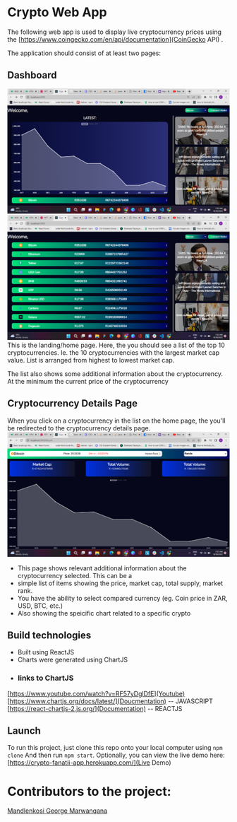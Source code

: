 # Crypto Web App
The following web app is used to display live cryptocurrency prices using the
[https://www.coingecko.com/en/api/documentation](CoinGecko API) .

The application should consist of at least two pages:

## Dashboard
![Login](https://github.com/fanatII1/Crypto-App/blob/main/DocumentationImages/Screenshot%20(664).png)
![Login](https://github.com/fanatII1/Crypto-App/blob/main/DocumentationImages/Screenshot%20(665).png)
This is the landing/home page. Here, the you should see a list of the top 10 cryptocurrencies. Ie. the 10 cryptocurrencies
with the largest market cap value. List is arranged from highest to lowest market cap.

The list also shows some additional information about the cryptocurrency. At the minimum the current price of the cryptocurrency 

## Cryptocurrency Details Page
When you click on a cryptocurrency in the list on the home page, the you'll be redirected to the cryptocurrency
details page. 
![Login](https://github.com/fanatII1/Crypto-App/blob/main/DocumentationImages/Screenshot%20(667).png)
* This page shows relevant additional information about the cryptocurrency selected. This can be a
* simple list of items showing the price, market cap, total supply, market rank. 
* You have the ability to select compared currency (eg. Coin price in ZAR, USD, BTC, etc.)
* Also showing the speicific chart related to a specific crypto

## Build technologies
* Built using ReactJS 
* Charts were generated using ChartJS
* ### links to ChartJS
 [https://www.youtube.com/watch?v=RF57yDglDfE](Youtube)
 [https://www.chartjs.org/docs/latest/](Doucmentation) -- JAVASCRIPT
 [https://react-chartjs-2.js.org/](Documentation) -- REACTJS
 
 ## Launch
 To run this project, just clone this repo onto your local computer using `npm clone`
 And then run `npm start`.
 Optionally, you can view the live demo here: [https://crypto-fanatii-app.herokuapp.com/](Live Demo)
 

 
# Contributors to the project:
[Mandlenkosi George Marwanqana](https://www.linkedin.com/in/mandlenkosi-marwanqana-b08357218/)
